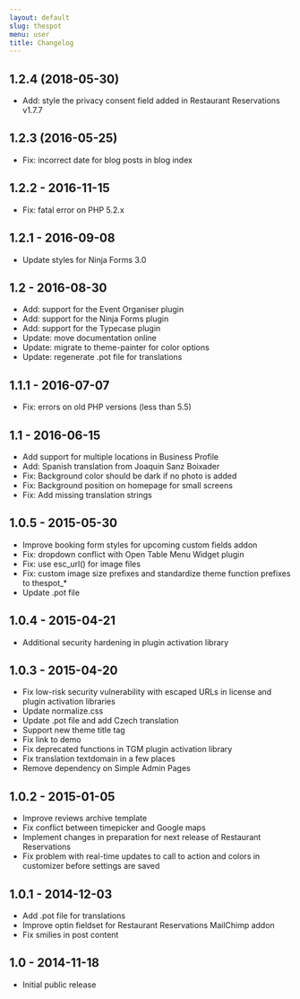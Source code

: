 ```yaml
---
layout: default
slug: thespot
menu: user
title: Changelog
---
```

## 1.2.4 (2018-05-30)
* Add: style the privacy consent field added in Restaurant Reservations v1.7.7

## 1.2.3 (2016-05-25)
* Fix: incorrect date for blog posts in blog index

## 1.2.2 - 2016-11-15
* Fix: fatal error on PHP 5.2.x

## 1.2.1 - 2016-09-08
* Update styles for Ninja Forms 3.0

## 1.2 - 2016-08-30
* Add: support for the Event Organiser plugin
* Add: support for the Ninja Forms plugin
* Add: support for the Typecase plugin
* Update: move documentation online
* Update: migrate to theme-painter for color options
* Update: regenerate .pot file for translations

## 1.1.1 - 2016-07-07
* Fix: errors on old PHP versions (less than 5.5)

## 1.1 - 2016-06-15
* Add support for multiple locations in Business Profile
* Add: Spanish translation from Joaquin Sanz Boixader
* Fix: Background color should be dark if no photo is added
* Fix: Background position on homepage for small screens
* Fix: Add missing translation strings

## 1.0.5 - 2015-05-30
* Improve booking form styles for upcoming custom fields addon
* Fix: dropdown conflict with Open Table Menu Widget plugin
* Fix: use esc_url() for image files
* Fix: custom image size prefixes and standardize theme function prefixes to thespot_*
* Update .pot file

## 1.0.4 - 2015-04-21
* Additional security hardening in plugin activation library

## 1.0.3 - 2015-04-20
* Fix low-risk security vulnerability with escaped URLs in license and plugin activation libraries
* Update normalize.css
* Update .pot file and add Czech translation
* Support new theme title tag
* Fix link to demo
* Fix deprecated functions in TGM plugin activation library
* Fix translation textdomain in a few places
* Remove dependency on Simple Admin Pages

## 1.0.2 - 2015-01-05
* Improve reviews archive template
* Fix conflict between timepicker and Google maps
* Implement changes in preparation for next release of Restaurant Reservations
* Fix problem with real-time updates to call to action and colors in customizer before settings are saved

## 1.0.1 - 2014-12-03
* Add .pot file for translations
* Improve optin fieldset for Restaurant Reservations MailChimp addon
* Fix smilies in post content

## 1.0 - 2014-11-18
* Initial public release
